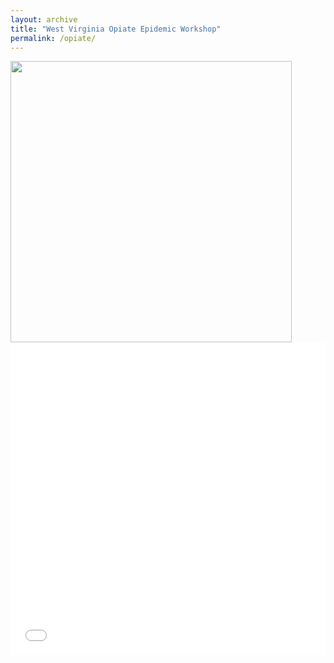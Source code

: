 ```yaml
---
layout: archive
title: "West Virginia Opiate Epidemic Workshop"
permalink: /opiate/
---
```



<img src="/images/personal/opiate_workshop_2024.png" width="450"/> 

<iframe src="/files/schedule_wv_opiate_2024.pdf" width="100%" height="500" frameborder="no" border="0" marginwidth="0" marginheight="0"></iframe>

